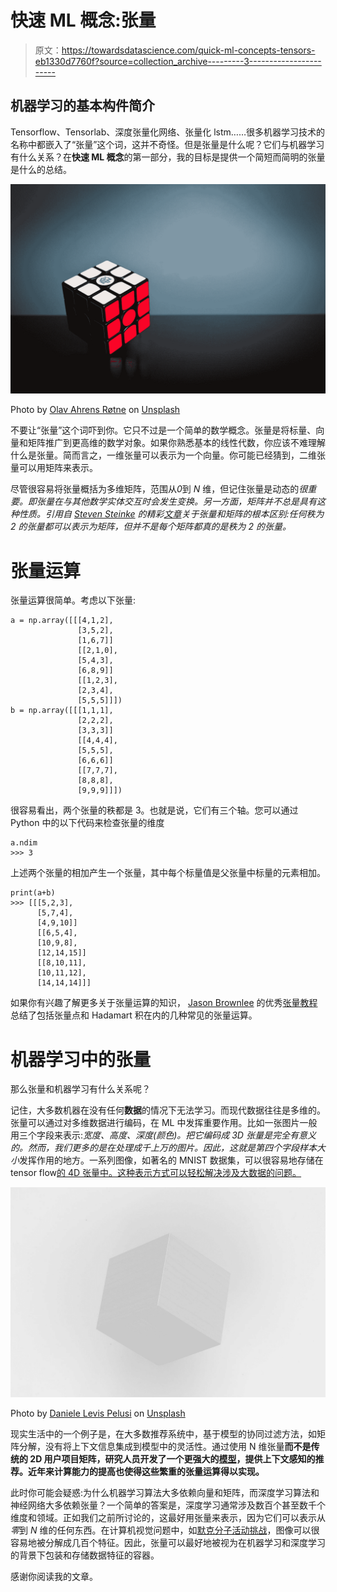 # 快速 ML 概念:张量

> 原文：<https://towardsdatascience.com/quick-ml-concepts-tensors-eb1330d7760f?source=collection_archive---------3----------------------->

## 机器学习的基本构件简介

Tensorflow、Tensorlab、深度张量化网络、张量化 lstm……很多机器学习技术的名称中都嵌入了“张量”这个词，这并不奇怪。但是张量是什么呢？它们与机器学习有什么关系？在**快速 ML 概念**的第一部分，我的目标是提供一个简短而简明的张量是什么的总结。

![](img/9a2677a9e437a7fced6b69e2c377440d.png)

Photo by [Olav Ahrens Røtne](https://unsplash.com/@olav_ahrens?utm_source=medium&utm_medium=referral) on [Unsplash](https://unsplash.com?utm_source=medium&utm_medium=referral)

不要让“张量”这个词吓到你。它只不过是一个简单的数学概念。张量是将标量、向量和矩阵推广到更高维的数学对象。如果你熟悉基本的线性代数，你应该不难理解什么是张量。简而言之，一维张量可以表示为一个向量。你可能已经猜到，二维张量可以用矩阵来表示。

尽管很容易将张量概括为多维矩阵，范围从*0*到 *N* 维，但记住张量是动态的*很重要。即张量在与其他数学实体交互时会发生变换。另一方面，矩阵并不总是具有这种性质。引用自 [Steven Steinke](https://medium.com/u/5752460f103e?source=post_page-----eb1330d7760f--------------------------------) 的精彩[文章](https://medium.com/@quantumsteinke/whats-the-difference-between-a-matrix-and-a-tensor-4505fbdc576c)关于张量和矩阵的根本区别:*任何秩为 2 的张量都可以表示为矩阵，但并不是每个矩阵都真的是秩为 2 的张量*。*

# **张量运算**

张量运算很简单。考虑以下张量:

```
a = np.array([[[4,1,2],
               [3,5,2],
               [1,6,7]]
               [[2,1,0],
               [5,4,3],
               [6,8,9]]
               [[1,2,3],
               [2,3,4],
               [5,5,5]]])
b = np.array([[[1,1,1],
               [2,2,2],
               [3,3,3]]
               [[4,4,4],
               [5,5,5],
               [6,6,6]]
               [[7,7,7],
               [8,8,8],
               [9,9,9]]])
```

很容易看出，两个张量的秩都是 3。也就是说，它们有三个轴。您可以通过 Python 中的以下代码来检查张量的维度

```
a.ndim
>>> 3
```

上述两个张量的相加产生一个张量，其中每个标量值是父张量中标量的元素相加。

```
print(a+b)
>>> [[[5,2,3],
      [5,7,4],
      [4,9,10]]
      [[6,5,4],
      [10,9,8],
      [12,14,15]]
      [[8,10,11],
      [10,11,12],
      [14,14,14]]]
```

如果你有兴趣了解更多关于张量运算的知识， [Jason Brownlee](https://medium.com/u/f374d0159316?source=post_page-----eb1330d7760f--------------------------------) 的优秀[张量教程](https://machinelearningmastery.com/introduction-to-tensors-for-machine-learning/)总结了包括张量点和 Hadamart 积在内的几种常见的张量运算。

# 机器学习中的张量

那么张量和机器学习有什么关系呢？

记住，大多数机器在没有任何**数据**的情况下无法学习。而现代数据往往是多维的。张量可以通过对多维数据进行编码，在 ML 中发挥重要作用。比如一张图片一般用三个字段来表示:*宽度、*高度、*深度(颜色)*。把它编码成 3D 张量是完全有意义的。然而，我们更多的是在处理成千上万的图片。因此，这就是第四个字段*样本大小*发挥作用的地方。一系列图像，如著名的 MNIST 数据集，可以很容易地存储在 tensor flow[的 4D 张量中。这种表示方式可以轻松解决涉及大数据的问题。](https://hackernoon.com/learning-ai-if-you-suck-at-math-p4-tensors-illustrated-with-cats-27f0002c9b32)

![](img/69d9207b93d6f029fb6561778549f196.png)

Photo by [Daniele Levis Pelusi](https://unsplash.com/@yogidan2012?utm_source=medium&utm_medium=referral) on [Unsplash](https://unsplash.com?utm_source=medium&utm_medium=referral)

现实生活中的一个例子是，在大多数推荐系统中，基于模型的协同过滤方法，如矩阵分解，没有将上下文信息集成到模型中的灵活性。通过使用 N 维张量**而不是传统的 2D 用户项目矩阵，研究人员开发了一个更强大的[模型](https://xamat.github.io//pubs/karatzoglu-recsys-2010.pdf)，提供上下文感知的推荐。近年来计算能力的提高也使得这些繁重的张量运算得以实现。**

此时你可能会疑惑:为什么机器学习算法大多依赖向量和矩阵，而深度学习算法和神经网络大多依赖张量？一个简单的答案是，深度学习通常涉及数百个甚至数千个维度和领域。正如我们之前所讨论的，这最好用张量来表示，因为它们可以表示从*零*到 *N* 维的任何东西。在计算机视觉问题中，如[默克分子活动挑战](https://www.kaggle.com/c/MerckActivity)，图像可以很容易地被分解成几百个特征。因此，张量可以最好地被视为在机器学习和深度学习的背景下包装和存储数据特征的容器。

感谢你阅读我的文章。